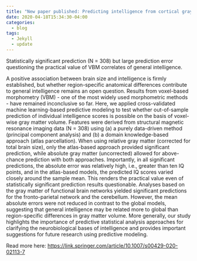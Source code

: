 ```yaml
---
title: "New paper published: Predicting intelligence from cortical gray matter volume"
date: 2020-04-18T15:34:30-04:00
categories:
  - blog
tags:
  - Jekyll
  - update
---
```



Statistically significant prediction (N = 308) but large prediction error questioning the practical value of VBM correlates of general intelligence.

A positive association between brain size and intelligence is firmly established, but whether region-specific anatomical differences contribute to general intelligence remains an open question. Results from voxel-based morphometry (VBM) - one of the most widely used morphometric methods - have remained inconclusive so far. Here, we applied cross-validated machine learning-based predictive modeling to test whether out-of-sample prediction of individual intelligence scores is possible on the basis of voxel-wise gray matter volume. Features were derived from structural magnetic resonance imaging data (N = 308) using (a) a purely data-driven method (principal component analysis) and (b) a domain knowledge-based approach (atlas parcellation). When using relative gray matter (corrected for total brain size), only the atlas-based approach provided significant prediction, while absolute gray matter (uncorrected) allowed for above-chance prediction with both approaches. Importantly, in all significant predictions, the absolute error was relatively high, i.e., greater than ten IQ points, and in the atlas-based models, the predicted IQ scores varied closely around the sample mean. This renders the practical value even of statistically significant prediction results questionable. Analyses based on the gray matter of functional brain networks yielded significant predictions for the fronto-parietal network and the cerebellum. However, the mean absolute errors were not reduced in contrast to the global models, suggesting that general intelligence may be related more to global than region-specific differences in gray matter volume. More generally, our study highlights the importance of predictive statistical analysis approaches for clarifying the neurobiological bases of intelligence and provides important suggestions for future research using predictive modeling.  

Read more here: https://link.springer.com/article/10.1007/s00429-020-02113-7

